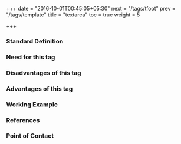 +++
date = "2016-10-01T00:45:05+05:30"
next = "/tags/tfoot"
prev = "/tags/template"
title = "textarea"
toc = true
weight = 5

+++

<h3>Standard Definition</h3>

<h3>Need for this tag</h3>

<h3>Disadvantages of this tag</h3>

<h3>Advantages of this tag</h3>

<h3>Working Example</h3>

<h3>References</h3>

<h3>Point of Contact</h3>
